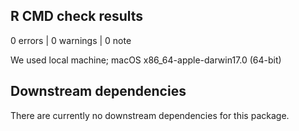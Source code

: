 ## R CMD check results

0 errors | 0 warnings | 0 note

  We used local machine; macOS x86_64-apple-darwin17.0 (64-bit)

## Downstream dependencies

There are currently no downstream dependencies for this package.
